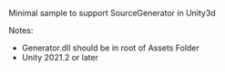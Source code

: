 Minimal sample to support SourceGenerator in Unity3d 

Notes:
 - Generator.dll should be in root of Assets Folder
 - Unity 2021.2 or later
